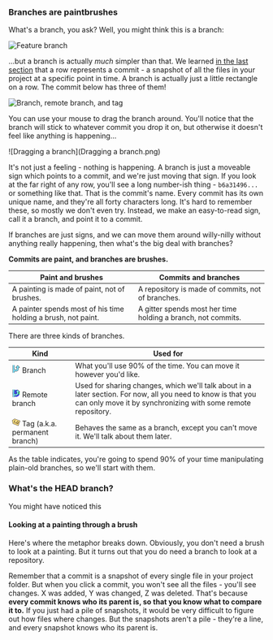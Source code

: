 ### Branches are paintbrushes

What's a branch, you ask?  Well, you might think this is a branch:

![Feature branch](FeatureBranch.png)

...but a branch is actually *much* simpler than that.  We learned [in the last section](../DontKnowAnything/MakeCommit.md) that a row represents a commit - a snapshot of all the files in your project at a specific point in time.  A branch is actually just a little rectangle on a row.  The commit below has three of them!

![Branch, remote branch, and tag](BranchRemoteAndTag.png)

You can use your mouse to drag the branch around.  You'll notice that the branch will stick to whatever commit you drop it on, but otherwise it doesn't feel like anything is happening...

![Dragging a branch](Dragging a branch.png)

It's not just a feeling - nothing is happening.  A branch is just a moveable sign which points to a commit, and we're just moving that sign.  If you look at the far right of any row, you'll see a long number-ish thing - `b6a31496...` or something like that.  That is the commit's name.  Every commit has its own unique name, and they're all forty characters long.  It's hard to remember these, so mostly we don't even try.  Instead, we make an easy-to-read sign, call it a branch, and point it to a commit.

If branches are just signs, and we can move them around willy-nilly without anything really happening, then what's the big deal with branches?

**Commits are paint, and branches are brushes.**

| Paint and brushes  | Commits and branches |
|--                  |--                    |
| A painting is made of paint, not of brushes. | A repository is made of commits, not of branches. |
| A painter spends most of his time holding a brush, not paint. | A gitter spends most her time holding a branch, not commits. |

There are three kinds of branches.

| Kind                             | Used for             |
|--                                |--                    |
| ![Branch](vcs_Branch.png) Branch | What you'll use 90% of the time.  You can move it however you'd like. |
| ![Remote branch](vcs_BranchRemote.png) Remote branch | Used for sharing changes, which we'll talk about in a later section.  For now, all you need to know is that you can only move it by synchronizing with some remote repository. |
| ![Tags](vcs_Tag.png) Tag (a.k.a. permanent branch) | Behaves the same as a branch, except you can't move it.  We'll talk about them later. |

As the table indicates, you're going to spend 90% of your time manipulating plain-old branches, so we'll start with them.

### What's the HEAD branch?

You might have noticed this





#### Looking at a painting through a brush

Here's where the metaphor breaks down.  Obviously, you don't need a brush to look at a painting.  But it turns out that you do need a branch to look at a repository.




Remember that a commit is a snapshot of every single file in your project folder.  But when you click a commit, you won't see all the files - you'll see changes.  X was added, Y was changed, Z was deleted.  That's because **every commit knows who its parent is, so that you know what to compare it to.**  If you just had a pile of snapshots, it would be very difficult to figure out how files where changes.  But the snapshots aren't a pile - they're a line, and every snapshot knows who its parent is.

